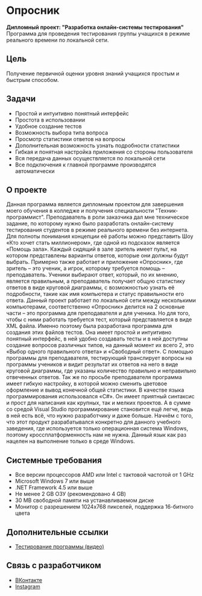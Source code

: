 # Опросник
<b>Дипломный проект: "Разработка онлайн-системы тестирования"</b></br>
Программа для проведения тестирования группы учащихся в режиме реального времени по локальной сети.

## Цель
Получение первичной оценки уровня знаний учащихся простым и быстрым способом.

## Задачи
* Простой и интуитивно понятный интерфейс
* Простота в использовании
* Удобное создание тестов
* Возможность выбора типа вопроса
* Просмотр статистики ответов на вопросы
* Дополнительная возможность узнать подробности статистики
* Гибкая и понятная настройка приложения со стороны пользователя
* Вся передача данных осуществляется по локальной сети
* Все подключения к главной программе производятся автоматически

## О проекте
Данная программа является дипломным проектом для завершения моего обучения в колледже и получения специальности "Техник-программист".
Преподаватель в роли заказчика дал мне техническое задание, по которому нужно было разработать онлайн-систему тестирования студентов в режиме реального времени без интернета.
Для полноты понимания концепции её работы можно представить Шоу «Кто хочет стать миллионером», где одной из подсказок является «Помощь зала». Каждый сидящий в зале зритель имеет пульт, на котором представлены варианты ответов, которые они должны будут выбрать. Примерно также работает и приложение «Опросник», где зритель – это ученик, а игрок, которому требуется помощь – преподаватель. Ученики выбирают ответ, который, по их мнению, является правильным, а преподаватель получает общую статистику ответов в виде круговой диаграммы, с возможностью узнать её подробности, такие как имя компьютера и статус правильности его ответа.
Данный проект работает по локальной сети между несколькими компьютерами, соответственно «Опросник» делится на 2 основные части – это программа для преподавателя и для ученика. Но для того, чтобы с ними работать требуется тест, который представляется в виде XML файла. Именно поэтому была разработана программа для создания этих файлов тестов. Она имеет простой и интуитивно понятный интерфейс, в ней удобно создавать тесты и в ней доступны создание вопросов различных типов, на данный момент их всего 2, это «Выбор одного правильного ответа» и «Свободный ответ».
С помощью программы для преподавателя, тестирующий транслирует вопросы на программы учеников и видит результат их ответов на него в виде круговой диаграммы, где указаны количество правильно и неправильно отвеченных ответов. Так же по просьбе преподавателя программа имеет гибкую настройку, в которой можно сменить цветовое оформление и вывод конечной общей статистики.
В качестве языка программирования использовался «C#». Он имеет приятный синтаксис и прост для написания как крупных, так и мелких проектов. А в сумме со средой Visual Studio программирование становится ещё легче, ведь в ней есть всё, что нужно разработчику и даже больше. Начнём с того, что этот продукт разрабатывался конкретно для данного учебного заведения, где используется только операционная система Windows, поэтому кроссплатформенность нам не нужна. Данный язык как раз нацелен на выполнение только в среде Windows.

## Системные требования
* Все версии процессоров AMD или Intel с тактовой частотой от 1 GHz
* Microsoft Windows 7 или выше
* .NET Framework 4.5 или выше
* Не менее 2 GB ОЗУ (рекомендовано 4 GB)
* 30 MB свободной памяти на устанавливаемом диске
* Монитор с разрешением 1024x768 пикселей, поддержка 16-битного цвета

## Дополнительные ссылки
* [Тестирование программы (видео)](https://vk.com/video135058746_456239188)

## Связь с разработчиком
* [ВКонтакте](https://vk.com/the_alex_mark)
* [Instagram](https://www.instagram.com/the_alex_mark/)

